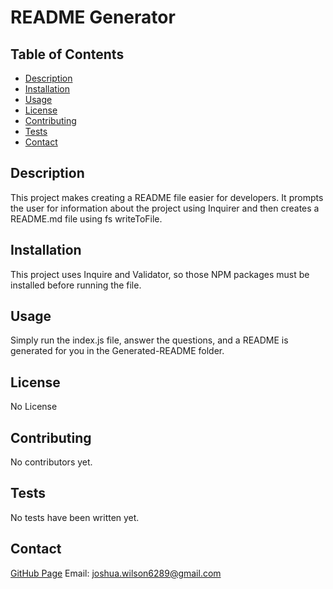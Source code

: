 # README Generator

  ## Table of Contents

  * [Description](#description)
  * [Installation](#installation)
  * [Usage](#usage)
  * [License](#license)
  * [Contributing](#contributing)
  * [Tests](#tests)
  * [Contact](#contact)

  ## Description
  This project makes creating a README file easier for developers.  It prompts the user for information about the project using Inquirer and then creates a README.md file using fs writeToFile. 

  ## Installation
  This project uses Inquire and Validator, so those NPM packages must be installed before running the file.

  ## Usage
  Simply run the index.js file, answer the questions, and a README is generated for you in the Generated-README folder.
  
  ## License
  No License

  ## Contributing 
  No contributors yet.

  ## Tests 
  No tests have been written yet.

  ## Contact 
  [GitHub Page](https://www.github.com/josh-wilson6289)
  Email: joshua.wilson6289@gmail.com
